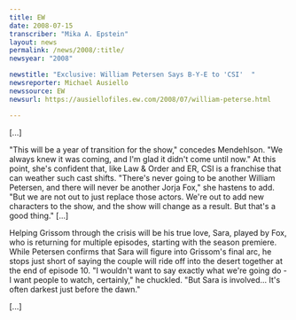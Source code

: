 ```yaml
---
title: EW
date: 2008-07-15
transcriber: "Mika A. Epstein"
layout: news
permalink: /news/2008/:title/
newsyear: "2008"

newstitle: "Exclusive: William Petersen Says B-Y-E to 'CSI'  "
newsreporter: Michael Ausiello
newssource: EW
newsurl: https://ausiellofiles.ew.com/2008/07/william-peterse.html

---
```


[...]

"This will be a year of transition for the show," concedes Mendehlson. "We always knew it was coming, and I'm glad it didn't come until now." At this point, she's confident that, like Law & Order and ER, CSI is a franchise that can weather such cast shifts. "There's never going to be another William Petersen, and there will never be another Jorja Fox," she hastens to add. "But we are not out to just replace those actors. We're out to add new characters to the show, and the show will change as a result. But that's a good thing." [...]

Helping Grissom through the crisis will be his true love, Sara, played by Fox, who is returning for multiple episodes, starting with the season premiere. While Petersen confirms that Sara will figure into Grissom's final arc, he stops just short of saying the couple will ride off into the desert together at the end of episode 10. "I wouldn't want to say exactly what we're going do - I want people to watch, certainly," he chuckled. "But Sara is involved... It's often darkest just before the dawn."

[...]
